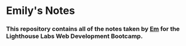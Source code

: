 # Emily's Notes
### This repository contains all of the notes taken by [Em](https://github.com/Avec-em) for the Lighthouse Labs Web Development Bootcamp.

